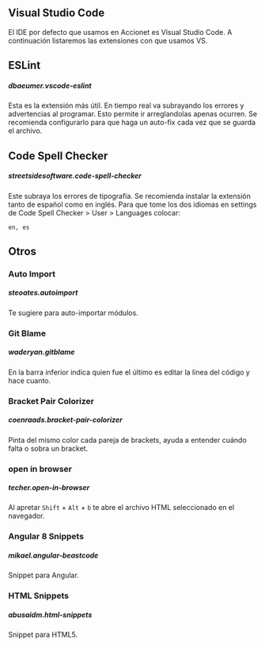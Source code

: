 ## Visual Studio Code

  El IDE por defecto que usamos en Accionet es Visual Studio Code.  A continuación listaremos las extensiones con que usamos VS.

## ESLint

  ##### dbaeumer.vscode-eslint
  Esta es la extensión más útil. En tiempo real va subrayando los errores y advertencias al programar. Esto permite ir arreglandolas apenas ocurren. Se recomienda configurarlo para que haga un auto-fix cada vez que se guarda el archivo.

## Code Spell Checker 

  ##### streetsidesoftware.code-spell-checker
  Este subraya los errores de tipografía. Se recomienda instalar la extensión tanto de español como en inglés. Para que tome los dos idiomas en settings de Code Spell Checker > User > Languages colocar:

  ```
  en, es
  ```

## Otros

### Auto Import

##### steoates.autoimport
Te sugiere para auto-importar módulos.

### Git Blame

##### waderyan.gitblame
En la barra inferior indica quien fue el último es editar la línea del código y hace cuanto.


### Bracket Pair Colorizer

##### coenraads.bracket-pair-colorizer
Pinta del mismo color cada pareja de brackets, ayuda a entender cuándo falta o sobra un bracket. 


### open in browser

##### techer.open-in-browser

Al apretar `Shift` + `Alt` + `b` te abre el archivo HTML seleccionado en el navegador.

### Angular 8 Snippets

##### mikael.angular-beastcode

Snippet para Angular.

### HTML Snippets

##### abusaidm.html-snippets

Snippet para HTML5.


